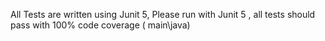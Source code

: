 All Tests are written using Junit 5, Please run with Junit 5 , all tests should pass with 100% code coverage ( main\java)
